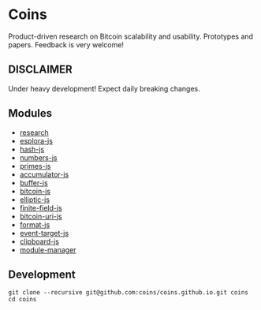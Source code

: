 # Coins
Product-driven research on Bitcoin scalability and usability. Prototypes and papers.
Feedback is very welcome! 

## DISCLAIMER
Under heavy development! Expect daily breaking changes.

## Modules

- [research](https://github.com/coins/research)
- [esplora-js](https://github.com/coins/esplora-js)
- [hash-js](https://github.com/coins/hash-js)
- [numbers-js](https://github.com/coins/numbers-js)
- [primes-js](https://github.com/coins/primes-js)
- [accumulator-js](https://github.com/coins/accumulator-js)
- [buffer-js](https://github.com/coins/buffer-js)
- [bitcoin-js](https://github.com/coins/bitcoin-js)
- [elliptic-js](https://github.com/coins/elliptic-js)
- [finite-field-js](https://github.com/coins/finite-field-js)
- [bitcoin-uri-js](https://github.com/coins/bitcoin-uri-js)
- [format-js](https://github.com/coins/format-js)
- [event-target-js](https://github.com/coins/event-target-js)
- [clipboard-js](https://github.com/coins/clipboard-js)
- [module-manager](https://github.com/coins/module-manager)



## Development
```
git clone --recursive git@github.com:coins/coins.github.io.git coins
cd coins
```
